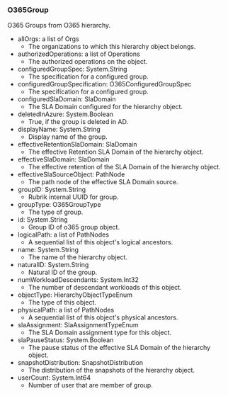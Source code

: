 ### O365Group
O365 Groups from O365 hierarchy.

- allOrgs: a list of Orgs
  - The organizations to which this hierarchy object belongs.
- authorizedOperations: a list of Operations
  - The authorized operations on the object.
- configuredGroupSpec: System.String
  - The specification for a configured group.
- configuredGroupSpecification: O365ConfiguredGroupSpec
  - The specification for a configured group.
- configuredSlaDomain: SlaDomain
  - The SLA Domain configured for the hierarchy object.
- deletedInAzure: System.Boolean
  - True, if the group is deleted in AD.
- displayName: System.String
  - Display name of the group.
- effectiveRetentionSlaDomain: SlaDomain
  - The effective Retention SLA Domain of the hierarchy object.
- effectiveSlaDomain: SlaDomain
  - The effective retention of the SLA Domain of the hierarchy object.
- effectiveSlaSourceObject: PathNode
  - The path node of the effective SLA Domain source.
- groupID: System.String
  - Rubrik internal UUID for group.
- groupType: O365GroupType
  - The type of group.
- id: System.String
  - Group ID of o365 group object.
- logicalPath: a list of PathNodes
  - A sequential list of this object's logical ancestors.
- name: System.String
  - The name of the hierarchy object.
- naturalID: System.String
  - Natural ID of the group.
- numWorkloadDescendants: System.Int32
  - The number of descendant workloads of this object.
- objectType: HierarchyObjectTypeEnum
  - The type of this object.
- physicalPath: a list of PathNodes
  - A sequential list of this object's physical ancestors.
- slaAssignment: SlaAssignmentTypeEnum
  - The SLA Domain assignment type for this object.
- slaPauseStatus: System.Boolean
  - The pause status of the effective SLA Domain of the hierarchy object.
- snapshotDistribution: SnapshotDistribution
  - The distribution of the snapshots of the hierarchy object.
- userCount: System.Int64
  - Number of user that are member of group.
